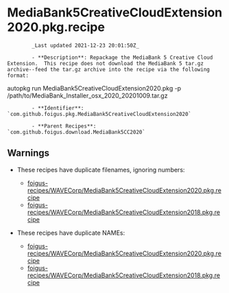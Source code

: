 # MediaBank5CreativeCloudExtension2020.pkg.recipe

            _Last updated 2021-12-23 20:01:50Z_

            - **Description**: Repackage the MediaBank 5 Creative Cloud Extension.  This recipe does not download the MediaBank 5 tar.gz archive--feed the tar.gz archive into the recipe via the following format:

autopkg run MediaBank5CreativeCloudExtension2020.pkg -p /path/to/MediaBank_Installer_osx_2020_20201009.tar.gz

            - **Identifier**: `com.github.foigus.pkg.MediaBank5CreativeCloudExtension2020`

            - **Parent Recipes**: `com.github.foigus.download.MediaBank5CC2020`


## Warnings

- These recipes have duplicate filenames, ignoring numbers:
    - [foigus-recipes/WAVECorp/MediaBank5CreativeCloudExtension2020.pkg.recipe](/autopkg-dupe-tracker/foigus-recipes/WAVECorp/MediaBank5CreativeCloudExtension2020.pkg.recipe)
    - [foigus-recipes/WAVECorp/MediaBank5CreativeCloudExtension2018.pkg.recipe](/autopkg-dupe-tracker/foigus-recipes/WAVECorp/MediaBank5CreativeCloudExtension2018.pkg.recipe)

- These recipes have duplicate NAMEs:
    - [foigus-recipes/WAVECorp/MediaBank5CreativeCloudExtension2020.pkg.recipe](/autopkg-dupe-tracker/foigus-recipes/WAVECorp/MediaBank5CreativeCloudExtension2020.pkg.recipe)
    - [foigus-recipes/WAVECorp/MediaBank5CreativeCloudExtension2018.pkg.recipe](/autopkg-dupe-tracker/foigus-recipes/WAVECorp/MediaBank5CreativeCloudExtension2018.pkg.recipe)